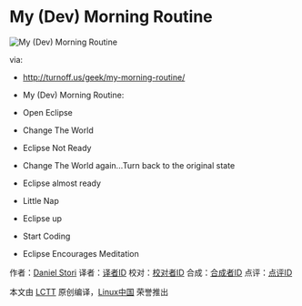 My (Dev) Morning Routine
===============

![My (Dev) Morning Routine](http://turnoff.us/image/en/my-morning-routine.png)

via:
- http://turnoff.us/geek/my-morning-routine/

- My (Dev) Morning Routine:
- Open Eclipse
- Change The World
- Eclipse Not Ready
- Change The World again...Turn back to  the original state
- Eclipse almost ready
- Little Nap
- Eclipse up
- Start Coding
- Eclipse Encourages Meditation


作者：[Daniel Stori][a]
译者：[译者ID](https://github.com/译者ID)
校对：[校对者ID](https://github.com/校对者ID)
合成：[合成者ID](https://github.com/合成者ID)
点评：[点评ID](https://github.com/点评者ID)

本文由 [LCTT](https://github.com/LCTT/TranslateProject) 原创编译，[Linux中国](https://linux.cn/) 荣誉推出

[a]:http://turnoff.us/about/
